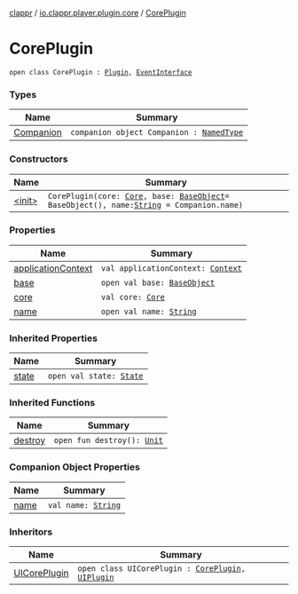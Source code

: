 [clappr](../../index.md) / [io.clappr.player.plugin.core](../index.md) / [CorePlugin](./index.md)

# CorePlugin

`open class CorePlugin : `[`Plugin`](../../io.clappr.player.plugin/-plugin/index.md)`, `[`EventInterface`](../../io.clappr.player.base/-event-interface/index.md)

### Types

| Name | Summary |
|---|---|
| [Companion](-companion/index.md) | `companion object Companion : `[`NamedType`](../../io.clappr.player.base/-named-type/index.md) |

### Constructors

| Name | Summary |
|---|---|
| [&lt;init&gt;](-init-.md) | `CorePlugin(core: `[`Core`](../../io.clappr.player.components/-core/index.md)`, base: `[`BaseObject`](../../io.clappr.player.base/-base-object/index.md)` = BaseObject(), name: `[`String`](https://kotlinlang.org/api/latest/jvm/stdlib/kotlin/-string/index.html)` = Companion.name)` |

### Properties

| Name | Summary |
|---|---|
| [applicationContext](application-context.md) | `val applicationContext: `[`Context`](https://developer.android.com/reference/android/content/Context.html) |
| [base](base.md) | `open val base: `[`BaseObject`](../../io.clappr.player.base/-base-object/index.md) |
| [core](core.md) | `val core: `[`Core`](../../io.clappr.player.components/-core/index.md) |
| [name](name.md) | `open val name: `[`String`](https://kotlinlang.org/api/latest/jvm/stdlib/kotlin/-string/index.html) |

### Inherited Properties

| Name | Summary |
|---|---|
| [state](../../io.clappr.player.plugin/-plugin/state.md) | `open val state: `[`State`](../../io.clappr.player.plugin/-plugin/-state/index.md) |

### Inherited Functions

| Name | Summary |
|---|---|
| [destroy](../../io.clappr.player.plugin/-plugin/destroy.md) | `open fun destroy(): `[`Unit`](https://kotlinlang.org/api/latest/jvm/stdlib/kotlin/-unit/index.html) |

### Companion Object Properties

| Name | Summary |
|---|---|
| [name](name.md) | `val name: `[`String`](https://kotlinlang.org/api/latest/jvm/stdlib/kotlin/-string/index.html) |

### Inheritors

| Name | Summary |
|---|---|
| [UICorePlugin](../-u-i-core-plugin/index.md) | `open class UICorePlugin : `[`CorePlugin`](./index.md)`, `[`UIPlugin`](../../io.clappr.player.plugin/-u-i-plugin/index.md) |
